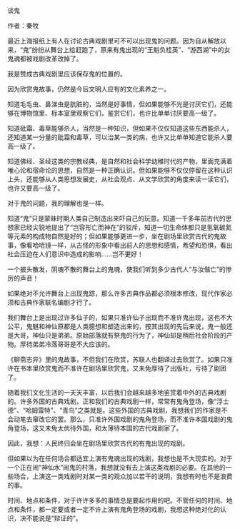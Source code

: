谈鬼

作者：秦牧

最近上海报纸上有人在讨论古典戏剧里可不可以出现鬼的问题。因为自从解放以来，“鬼”纷纷从舞台上给赶跑了，原来有鬼出现的“王魁负桂英”、“游西湖”中的女鬼魂都被戏剧改革改掉了。

我是赞成古典戏剧里应该保存鬼的位置的。

因为欣赏鬼故事，仍然是今后文明人应有的文化素养之一。

知道毛毛虫、鼻涕虫是肮脏的，当然是好事情，但如果能够不光是讨厌它们，还能够在博物馆里、标本室里观察它们，鉴赏它们，也许比单单讨厌要高一级了。

知道砒霜、毒草能够杀人，当然是一种知识，但如果不仅仅知道这些东西能杀人，还知道某一分量的砒霜和毒草，可以治某一类的病，也许又比单单知道它能杀人要高一级了。

知道佛经、圣经这类的宗教经典，是自然和社会科学幼稚时代的产物，里面充满着唯心论和宿命论的思想，自然是一种正确认识。但如果能够不仅仅停留在这种认识上头，还能够从人类思想发展史，从社会观点、从文学欣赏的角度来读一读它们，也许又要高一级了。

对于鬼的问题，我的理解也是一样。

知道“鬼”只是蒙昧时期人类自己制造出来吓自己的玩意。知道一千多年前古代的思想家已经尖锐地提出了“岂容形亡而神在”的驳斥，知道一切生命体都只是氢氧碳氮等元素的构成物自然是好的；但如果能够更进一步，坐在剧场里欣赏古代的鬼故事，像看哈哈镜一样，从古怪的形象中看出前人的思想和感情，希望和恐惧，看出社会压迫在人们意识中造成的影响……岂不更好！

一个披头散发，阴魂不散的舞台上的鬼魂，使我们听到多少古代人“与汝偕亡”的惨厉的声音！

如果绝对不允许舞台上出现鬼踪，那么许多古典作品都必须根本修改，现代作家必须和古典作家联名编剧才行了。

我们舞台上是出现过许多仙子的，如果只准许仙子出现而不准许鬼出现，这也不大公平，鬼魅和神仙原都是人类臆想和塑造出来的，按其出现的先后来说，鬼一般还是大哥，神仙只是弟弟。原始部落就有祭鬼的行为了，神仙却是稍后社会阶段的产物。厚待弟弟冷落哥哥是不大应该的。

《聊斋志异》里的鬼故事，不但我们在欣赏，苏联人也翻译过去欣赏了。如果只准许在书本里欣赏鬼而不准许在剧场里欣赏鬼，又未免厚待了出版社，亏待了剧团了。

随着我们文化生活的一天天丰富，以后我们会越来越多地鉴赏着中外的古典戏剧的。许多外国的古典戏剧，正和我们的古典戏剧一样，常常有鬼角登场，像“浮士德”、“哈姆雷特”、“青鸟”之类就是。这些外国的古典戏剧，我想我们的作家是不会动笔去窜改它的罢。那么，只准许外国戏剧的鬼角登场，而不准许本国戏剧的鬼角登场，这又未免太优待外国，和太薄待本国的古代戏剧家了。

因此，我想：人民终归会坐在剧场里欣赏古代的有鬼出现的戏剧。

但如果以为在任何场合都适宜上演有鬼魂出现的戏剧，我想也是不大现实的。对于一个正在闹“神仙水”闹鬼的村落，我想就没有去上演这类戏剧的必要。在其他的一些场合，上演这一类戏剧时对某一类的观众加以若干的说明，我想有时也不是浪费的事。

时间、地点和条件，对于许许多多的事情总是要起作用的吧。不管任何的时间、地点和条件，都一定要或者一定不许上演有鬼角登场的戏剧，我想这种绝对化的认识，决不能说是“辩证的”。